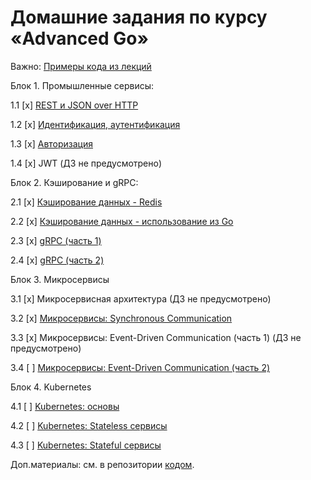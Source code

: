 # Домашние задания по курсу «Advanced Go»

Важно: [Примеры кода из лекций](https://github.com/netology-code/ago-code/tree/ago2)

Блок 1. Промышленные сервисы:

1.1 [x] [REST и JSON over HTTP](01_rest)

1.2 [x] [Идентификация, аутентификация](02_auth)

1.3 [x] [Авторизация](03_auth)

1.4 [x] JWT (ДЗ не предусмотрено)

Блок 2. Кэширование и gRPC:

2.1 [x] [Кэширование данных - Redis](05_redis)

2.2 [x] [Кэширование данных - использование из Go](06_goredis)

2.3 [x] [gRPC (часть 1)](07_grpc)

2.4 [x] [gRPC (часть 2)](08_grpc)

Блок 3. Микросервисы

3.1 [x] Микросервисная архитектура (ДЗ не предусмотрено)

3.2 [x] [Микросервисы: Synchronous Communication](10_micro-sync)

3.3 [x] Микросервисы: Event-Driven Communication (часть 1) (ДЗ не предусмотрено)

3.4 [ ] [Микросервисы: Event-Driven Communication (часть 2)](12_gokafka)

Блок 4. Kubernetes

4.1 [ ] [Kubernetes: основы](13_kube)

4.2 [ ] [Kubernetes: Stateless сервисы](14_kube)

4.3 [ ] [Kubernetes: Stateful сервисы](15_kube)

Доп.материалы: см. в репозитории [кодом](https://github.com/netology-code/ago-code/tree/ago2).
